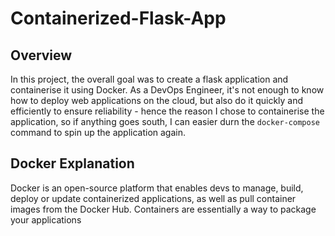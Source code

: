 # Containerized-Flask-App

## Overview
In this project, the overall goal was to create a flask application and containerise it using Docker. As a DevOps Engineer, it's not enough to know how to deploy web applications on the cloud, but also do it quickly and efficiently to ensure reliability - hence the reason I chose to containerise the application, so if anything goes south, I can easier durn the `docker-compose` command to spin up the application again.  

## Docker Explanation

Docker is an open-source platform that enables devs to manage, build, deploy or update containerized applications, as well as pull container images from the Docker Hub. Containers are essentially a way to package your applications
